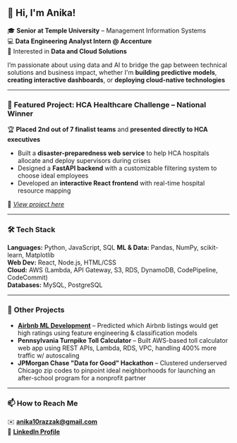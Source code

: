 ## 👋 Hi, I'm Anika!

🎓 **Senior at Temple University** – Management Information Systems  
💻 **Data Engineering Analyst Intern @ Accenture**  
🌟 Interested in **Data and Cloud Solutions**

I’m passionate about using data and AI to bridge the gap between technical solutions and business impact, whether I'm **building predictive models**, **creating interactive dashboards**, or **deploying cloud-native technologies**

---

### 🎯 **Featured Project: HCA Healthcare Challenge – National Winner**
🏆 **Placed 2nd out of 7 finalist teams** and **presented directly to HCA executives**

- Built a **disaster-preparedness web service** to help HCA hospitals allocate and deploy supervisors during crises  
- Designed a **FastAPI backend** with a customizable filtering system to choose ideal employees  
- Developed an **interactive React frontend** with real-time hospital resource mapping 

📂 *[View project here](https://github.com/anikarazz/)*

---

### 🛠 **Tech Stack**
**Languages:** Python, JavaScript, SQL
**ML & Data:** Pandas, NumPy, scikit-learn, Matplotlib  
**Web Dev:** React, Node.js, HTML/CSS  
**Cloud:** AWS (Lambda, API Gateway, S3, RDS, DynamoDB, CodePipeline, CodeCommit)  
**Databases:** MySQL, PostgreSQL  

---

### 🚀 **Other Projects**
- [**Airbnb ML Development**](https://github.com/anikarazz/Airbnb-Listing-Review-Score-Prediction) – Predicted which Airbnb listings would get high ratings using feature engineering & classification models
- **Pennsylvania Turnpike Toll Calculator** – Built AWS-based toll calculator web app using REST APIs, Lambda, RDS, VPC, handling 400% more traffic w/ autoscaling
- **JPMorgan Chase "Data for Good" Hackathon** – Clustered underserved Chicago zip codes to pinpoint ideal neighborhoods for launching an after-school program for a nonprofit partner


---

### 📫 **How to Reach Me**
✉️  **anika10razzak@gmail.com**  
👤 [**LinkedIn Profile**](https://www.linkedin.com/in/anika-razzak/)




<!--
**anikarazz/anikarazz** is a ✨ _special_ ✨ repository because its `README.md` (this file) appears on your GitHub profile.

Here are some ideas to get you started:

- 🔭 I’m currently working on ...
- 🌱 I’m currently learning ...
- 👯 I’m looking to collaborate on ...
- 🤔 I’m looking for help with ...
- 💬 Ask me about ...
- 📫 How to reach me: ...
- 😄 Pronouns: ...
- ⚡ Fun fact: ...
-->
